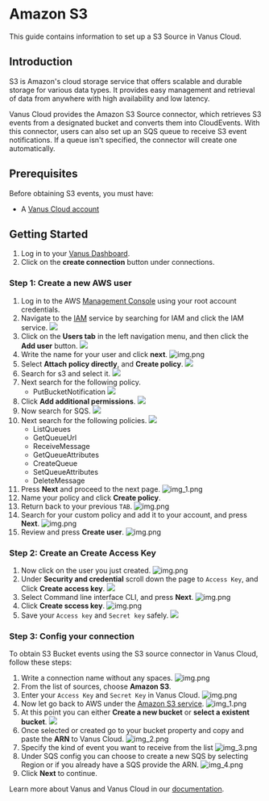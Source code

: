 # Amazon S3

This guide contains information to set up a S3 Source in Vanus Cloud.

## Introduction

S3 is Amazon's cloud storage service that offers scalable and durable storage for various data types. It provides easy management and retrieval of data from anywhere with high availability and low latency.

Vanus Cloud provides the Amazon S3 Source connector, which retrieves S3 events from a designated bucket and converts them into CloudEvents. With this connector, users can also set up an SQS queue to receive S3 event notifications. If a queue isn't specified, the connector will create one automatically.

## Prerequisites

Before obtaining S3 events, you must have:
- A [Vanus Cloud account](https://cloud.vanus.ai)


## Getting Started

1. Log in to your [Vanus Dashboard](https://cloud.vanus.ai/dashboard).
2. Click on the **create connection** button under connections.

### Step 1: Create a new AWS user

1. Log in to the AWS [Management Console](https://aws.amazon.com) using your root account credentials.
2. Navigate to the [IAM](https://console.aws.amazon.com/iam/) service by searching for IAM and click the IAM service.
   ![](images/findIAM.png)
3. Click on the **Users tab** in the left navigation menu, and then click the **Add user** button.
   ![](images/AddUser.png)
4. Write the name for your user and click **next**.
   ![img.png](images/setname.png)
5. Select **Attach policy directly**, and **Create policy**.
   ![](images/permissionoption.png)
6. Search for s3 and select it.
![](images/img_5.png)   
7. Next search for the following policy. 
   - PutBucketNotification
   ![](images/img_6.png)
8. Click **Add additional permissions**.
![](images/img_8.png)
9. Now search for SQS.
![](images/img_7.png)
10. Next search for the following policies.
![](images/img_9.png)
    - ListQueues
    - GetQueueUrl
    - ReceiveMessage
    - GetQueueAttributes
    - CreateQueue
    - SetQueueAttributes
    - DeleteMessage
11. Press **Next** and proceed to the next page.
   ![img_1.png](images/tag.png)
12. Name your policy and click **Create policy**.
13. Return back to your previous `TAB`.
    ![img.png](images/tab.png)
14. Search for your custom policy and add it to your account, and press **Next**.
    ![img.png](images/policy.png)
15. Review and press **Create user**.
    ![img.png](images/createuser.png)


### Step 2: Create an Create Access Key
1. Now click on the user you just created.
   ![img.png](images/user.png)
2. Under **Security and credential** scroll down the page to `Access Key`, and Click **Create access key**.
   ![](images/createAccesskey.png)
3. Select Command line interface CLI, and press **Next**.
   ![img.png](images/CLI.png)
4. Click **Create sccess key**.
   ![img.png](images/createacess.png)
5. Save your `Access key` and `Secret key` safely.
   ![](images/img.png)

### Step 3: Config your connection

To obtain S3 Bucket events using the S3 source connector in Vanus Cloud, follow these steps:


1. Write a connection name without any spaces.
   ![img.png](images/name.png)
2. From the list of sources, choose **Amazon S3**.
3. Enter your `Access Key` and `Secret Key` in Vanus Cloud.
   ![img.png](images/s33.png)
4. Now let go back to AWS under the [Amazon S3 service](https://s3.console.aws.amazon.com/s3/buckets).
   ![img_1.png](images/img_1.png)
5. At this point you can either **Create a new bucket** or **select a existent bucket**.
![](images/createbucket.png)
6. Once selected or created go to your bucket property and copy and paste the **ARN** to Vanus Cloud.
   ![img_2.png](images/img_2.png)
7. Specify the kind of event you want to receive from the list
   ![img_3.png](images/img_3.png)
8. Under SQS config you can choose to create a new SQS by selecting Region or if you already have a SQS provide the ARN.
   ![img_4.png](images/sqs.png)
9. Click **Next** to continue.


Learn more about Vanus and Vanus Cloud in our [documentation](https://docs.vanus.ai).
